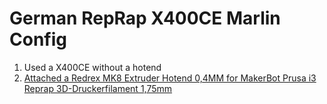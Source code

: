 # German RepRap X400CE Marlin Config

1. Used a X400CE without a hotend
1. [Attached a Redrex MK8 Extruder Hotend 0,4MM for MakerBot Prusa i3 Reprap 3D-Druckerfilament 1,75mm](https://www.amazon.de/gp/product/B01LB7PJHO)
